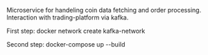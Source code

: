 Microservice for handeling coin data fetching and order processing. Interaction with trading-platform via kafka.


First step: docker network create kafka-network 

Second step: docker-compose up --build
